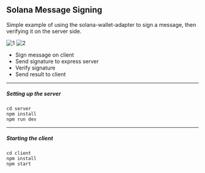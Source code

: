 ## Solana Message Signing

Simple example of using the solana-wallet-adapter to sign a message, then verifying it on the server side.

![1](https://user-images.githubusercontent.com/100741622/157547039-8ec34c95-fb10-42d4-a3c0-a980a8806e96.png)
![2](https://user-images.githubusercontent.com/100741622/157547056-828368cd-36ee-4179-bb26-a825f1e92dd3.png)


- Sign message on client
- Send signature to express server
- Verify signature
- Send result to client

-----
##### Setting up the server
```
cd server
npm install
npm run dev
```
----
##### Starting the client
```
cd client
npm install
npm start
```
